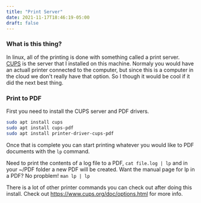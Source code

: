 ```yaml
---
title: "Print Server"
date: 2021-11-17T18:46:19-05:00
draft: false
---
```


### What is this thing?

In linux, all of the printing is done with something called a print server. [CUPS][1] is the server that I installed on this machine. Normaly you would have an actuall printer connected to the computer, but since this is a computer in the cloud we don't really have that option. So I though it would be cool if it did the next best thing.

### Print to PDF

First you need to install the CUPS server and PDF drivers. 

```sh
sudo apt install cups
sudo apt install cups-pdf
sudo apt install printer-driver-cups-pdf
```

Once that is complete you can start printing whatever you would like to PDF documents with the `lp` command.

Need to print the contents of a log file to a PDF, `cat file.log | lp` and in your ~/PDF folder a new PDF will be created. Want the manual page for lp in a PDF? No propblem! `man lp | lp` 

There is a lot of other printer commands you can check out after doing this install. Check out https://www.cups.org/doc/options.html for more info.

[1]: https://en.wikipedia.org/wiki/CUPS